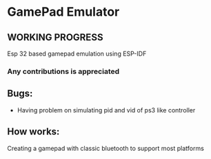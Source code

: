 # GamePad Emulator
## WORKING PROGRESS
Esp 32 based gamepad emulation using ESP-IDF
### Any contributions is appreciated
## Bugs: 
* Having problem on simulating pid and vid of ps3 like controller
## How works:
Creating a gamepad with classic bluetooth to support most platforms
